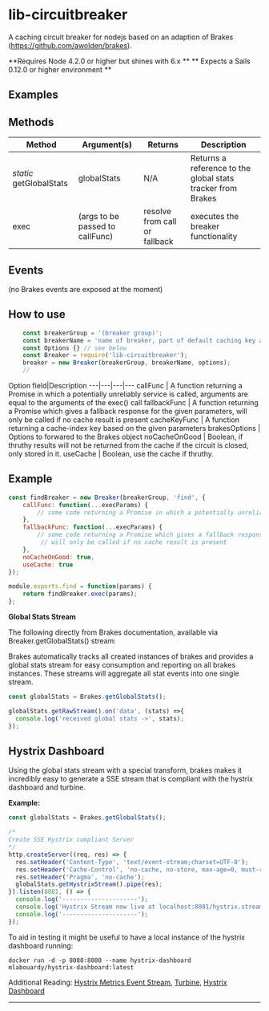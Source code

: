 
lib-circuitbreaker
==================

A caching circuit breaker for nodejs based on an adaption of Brakes (https://github.com/awolden/brakes). 

**Requires Node 4.2.0 or higher but shines with 6.x **
** Expects a Sails 0.12.0 or higher environment **

## Examples

## Methods
Method | Argument(s) | Returns | Description
---|---|---|---
*static* getGlobalStats|globalStats|N/A|Returns a reference to the global stats tracker from Brakes
exec|(args to be passed to callFunc)|resolve from call or fallback|executes the breaker functionality

## Events
(no Brakes events are exposed at the moment)

## How to use

```javascript
    const breakerGroup = '(breaker group)'; 
    const breakerName = 'name of breaker, part of default caching key and used in Hystrix stream';
    const Options {} // see below    
    const Breaker = require('lib-circuitbreaker'); 
    breaker = new Breaker(breakerGroup, breakerName, options);
    // 
```


Option field|Description
---|---|---|---
callFunc       | A function returning a Promise in which a potentially unreliably service is called, arguments are equal to the arguments of the exec() call
fallbackFunc   | A function returning a Promise which gives a fallback response for the given parameters, will only be called if no cache result is present
cacheKeyFunc   | A function returning a cache-index key based on the given parameters
brakesOptions  | Options to forwared to the Brakes object
noCacheOnGood  | Boolean, if thruthy results will not be returned from the cache if the circuit is closed, only stored in it.
useCache       | Boolean, use the cache if thruthy.

## Example
``` javascript
const findBreaker = new Breaker(breakerGroup, 'find', {
    callFunc: function(...execParams) {
        // some code returning a Promise in which a potentially unreliably service is called 
    },
    fallbackFunc: function(...execParams) {
        // some code returning a Promise which gives a fallback response for the given parameters
         // will only be called if no cache result is present
    },
    noCacheOnGood: true,
    useCache: true
});

module.exports.find = function(params) {
    return findBreaker.exec(params);
};
```
     


**Global Stats Stream**

The following directly from Brakes documentation, available via Breaker.getGlobalStats() stream:
 
Brakes automatically tracks all created instances of brakes and provides a global stats stream for easy consumption and reporting on all brakes instances. These streams will aggregate all stat events into one single stream.

```javascript
const globalStats = Brakes.getGlobalStats();

globalStats.getRawStream().on('data', (stats) =>{
  console.log('received global stats ->', stats);
});
```

## Hystrix Dashboard

Using the global stats stream with a special transform, brakes makes it incredibly easy to generate a SSE stream that is compliant with the hystrix dashboard and turbine.

**Example:**
```javascript
const globalStats = Brakes.getGlobalStats();

/*
Create SSE Hystrix compliant Server
*/
http.createServer((req, res) => {
  res.setHeader('Content-Type', 'text/event-stream;charset=UTF-8');
  res.setHeader('Cache-Control', 'no-cache, no-store, max-age=0, must-revalidate');
  res.setHeader('Pragma', 'no-cache');
  globalStats.getHystrixStream().pipe(res);
}).listen(8081, () => {
  console.log('---------------------');
  console.log('Hystrix Stream now live at localhost:8081/hystrix.stream');
  console.log('---------------------');
});
```

To aid in testing it might be useful to have a local instance of the hystrix dashboard running:

`docker run -d -p 8080:8080 --name hystrix-dashboard mlabouardy/hystrix-dashboard:latest`


Additional Reading: [Hystrix Metrics Event Stream](https://github.com/Netflix/Hystrix/tree/master/hystrix-contrib/hystrix-metrics-event-stream), [Turbine](https://github.com/Netflix/Turbine/wiki), [Hystrix Dashboard](https://github.com/Netflix/Hystrix/wiki/Dashboard)

---
